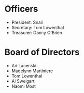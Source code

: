 Officers
========

* President: Snail
* Secretary: Tom Lowenthal
* Treasurer: Danny O'Brien


Board of Directors
==================

* Ari Lacenski
* Madelynn Martiniere
* Tom Lowenthal
* Al Sweigart
* Naomi Most

